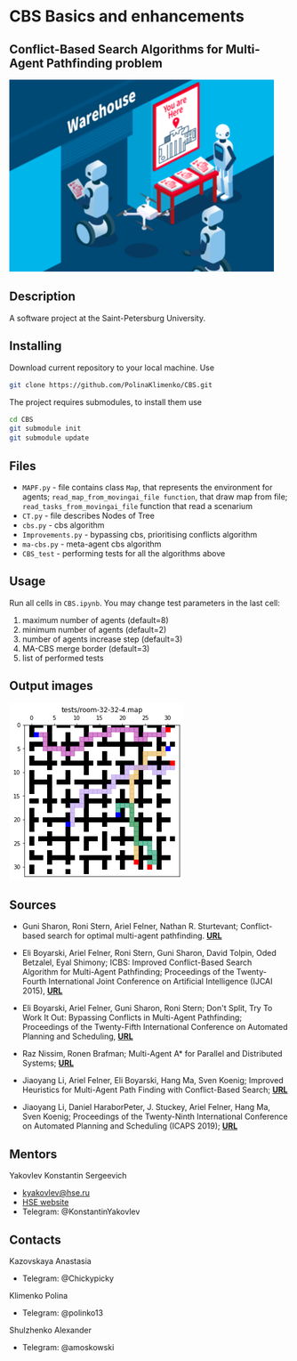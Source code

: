 # CBS Basics and enhancements
## Conflict-Based Search Algorithms for Multi-Agent Pathfinding problem

![alt text](images/Pic1.png)

## Description

A software project at the Saint-Petersburg University. 


## Installing

Download current repository to your local machine. Use

```bash
git clone https://github.com/PolinaKlimenko/CBS.git
```

The project requires submodules, to install them use

```bash
cd CBS
git submodule init
git submodule update
```
## Files

- `MAPF.py` - file contains class `Map`, that represents the environment for agents; `read_map_from_movingai_file function`, that draw map from file; `read_tasks_from_movingai_file` function that read a scenarium
- `CT.py` - file describes Nodes of Tree
- `cbs.py` - cbs algorithm
- `Improvements.py` - bypassing cbs, prioritising conflicts algorithm
- `ma-cbs.py` - meta-agent cbs algorithm
- `CBS_test` - performing tests for all the algorithms above


## Usage

Run all cells in ```CBS.ipynb```. You may change test parameters in the last cell:
1) maximum number of agents (default=8)
2) minimum number of agents (default=2)
3) number of agents increase step (default=3)
4) MA-CBS merge border (default=3)
5) list of performed tests

## Output images

![alt text](images/Pic2.png)

## Sources
- Guni Sharon, Roni Stern, Ariel Felner, Nathan R. Sturtevant; Conflict-based search for optimal multi-agent pathfinding. [**URL**](https://www.bgu.ac.il/~felner/2015/CBSjur.pdf)

- Eli Boyarski, Ariel Felner, Roni Stern, Guni Sharon, David Tolpin, Oded Betzalel, Eyal Shimony; ICBS: Improved Conflict-Based Search Algorithm for Multi-Agent Pathfinding; Proceedings of the Twenty-Fourth International Joint Conference on Artificial Intelligence (IJCAI 2015), [**URL**](https://www.ijcai.org/Proceedings/15/Papers/110.pdf)
		
- Eli Boyarski, Ariel Felner, Guni Sharon, Roni Stern; Don't Split, Try To Work It Out: Bypassing Conflicts in Multi-Agent Pathfinding; Proceedings of the Twenty-Fifth International Conference on Automated Planning and Scheduling, [**URL**](https://ojs.aaai.org/index.php/ICAPS/article/view/13725)
- Raz Nissim, Ronen Brafman; Multi-Agent A* for Parallel and Distributed Systems; [**URL**](http://citeseerx.ist.psu.edu/viewdoc/download?doi=10.1.1.365.7765&rep=rep1&type=pdf)
- Jiaoyang Li, Ariel Felner, Eli Boyarski, Hang Ma, Sven Koenig; Improved Heuristics for Multi-Agent Path Finding with Conflict-Based Search; [**URL**](https://www2.cs.sfu.ca/~hangma/pub/ijcai19.pdf)
- Jiaoyang Li, Daniel HaraborPeter, J. Stuckey, Ariel Felner, Hang Ma, Sven Koenig; Proceedings of the Twenty-Ninth International Conference on Automated Planning and Scheduling (ICAPS 2019); [**URL**](https://ojs.aaai.org/index.php/ICAPS/article/view/3487/3355)

## Mentors

Yakovlev Konstantin Sergeevich

- kyakovlev@hse.ru
- [HSE website](https://www.hse.ru/staff/yakovlev-ks)
- Telegram: @KonstantinYakovlev

## Contacts

Kazovskaya Anastasia

- Telegram: @Chickypicky

Klimenko Polina

- Telegram: @polinko13

Shulzhenko Alexander

- Telegram: @amoskowski
